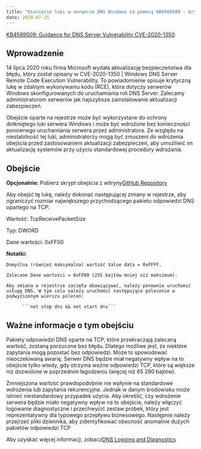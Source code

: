 ```yaml
---
title: "Usunięcie luki w serwerze DNS Windows za pomocą KB4569509 - krytyczna poprawka RCE"
date: 2020-07-25
---
```


[KB4569509: Guidance for DNS Server Vulnerability CVE-2020-1350](https://support.microsoft.com/en-us/help/4569509/windows-dns-server-remote-code-execution-vulnerability)

## Wprowadzenie

14 lipca 2020 roku firma Microsoft wydała aktualizację bezpieczeństwa dla błędu, który został opisany w CVE-2020-1350 | Windows DNS Server Remote Code Execution Vulnerability. To powiadomienie opisuje krytyczną lukę w zdalnym wykonywaniu kodu (RCE), która dotyczy serwerów Windows skonfigurowanych do uruchamiania roli DNS Server. Zalecamy administratorom serwerów jak najszybsze zainstalowanie aktualizacji zabezpieczeń.

Obejście oparte na rejestrze może być wykorzystane do ochrony dotkniętego luki serwera Windows i może być wdrożone bez konieczności ponownego uruchamiania serwera przez administratora. Ze względu na niestabilność tej luki, administratorzy mogą być zmuszeni do wdrożenia obejścia przed zastosowaniem aktualizacji zabezpieczeń, aby umożliwić im aktualizację systemów przy użyciu standardowej procedury wdrażania.


## Obejście

**Opcjonalnie:** Pobierz skrypt obejścia z witryny[GitHub Repository](https://github.com/simeononsecurity/CVE-2020-1350-Fix)


Aby obejść tę lukę, należy dokonać następującej zmiany w rejestrze, aby ograniczyć rozmiar największego przychodzącego pakietu odpowiedzi DNS opartego na TCP:



Wartość: TcpReceivePacketSize

Typ: DWORD

Dane wartości: 0xFF00

**Notatki:**

    Domyślna (również maksymalna) wartość Value data = 0xFFFF.
	
    Zalecane Dane wartości = 0xFF00 (255 bajtów mniej niż maksimum).
	
    Aby zmiana w rejestrze zaczęła obowiązywać, należy ponownie uruchomić usługę DNS. W tym celu należy uruchomić następujące polecenie w podwyższonym wierszu poleceń:

          ```net stop dns && net start dns```


## Ważne informacje o tym obejściu
Pakiety odpowiedzi DNS oparte na TCP, które przekraczają zalecaną wartość, zostaną porzucone bez błędu. Dlatego możliwe jest, że niektóre zapytania mogą pozostać bez odpowiedzi. Może to spowodować nieoczekiwaną awarię. Serwer DNS będzie miał negatywny wpływ na to obejście tylko wtedy, gdy otrzyma ważne odpowiedzi TCP, które są większe niż dozwolone w poprzednim łagodzeniu (więcej niż 65 280 bajtów).

Zmniejszona wartość prawdopodobnie nie wpłynie na standardowe wdrożenia lub zapytania rekurencyjne. Jednak w danym środowisku może istnieć niestandardowy przypadek użycia. Aby określić, czy wdrożenie serwera będzie miało negatywny wpływ na to obejście, należy włączyć logowanie diagnostyczne i przechwycić zestaw próbek, który jest reprezentatywny dla typowego przepływu biznesowego. Następnie należy przejrzeć pliki dziennika, aby zidentyfikować obecność anomalnie dużych pakietów odpowiedzi TCP

Aby uzyskać więcej informacji, zobacz[DNS Logging and Diagnostics](https://docs.microsoft.com/en-us/previous-versions/windows/it-pro/windows-server-2012-r2-and-2012/dn800669%28v=ws.11%29)